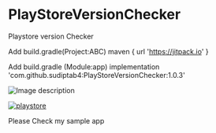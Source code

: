 # PlayStoreVersionChecker
Playstore version Checker 

Add build.gradle(Project:ABC)
maven { url 'https://jitpack.io' }





Add build.gradle (Module:app)
implementation 'com.github.sudiptab4:PlayStoreVersionChecker:1.0.3'


![Image description]("https://drive.google.com/file/d/11H4WgxNYImLKEuX-gfPsafvWiFUoxm3T/view?usp=sharing")


<a href="https://imgbb.com/"><img src="https://i.ibb.co/pRXMGGX/playstore.png" alt="playstore" border="0" /></a>


Please Check my sample app
